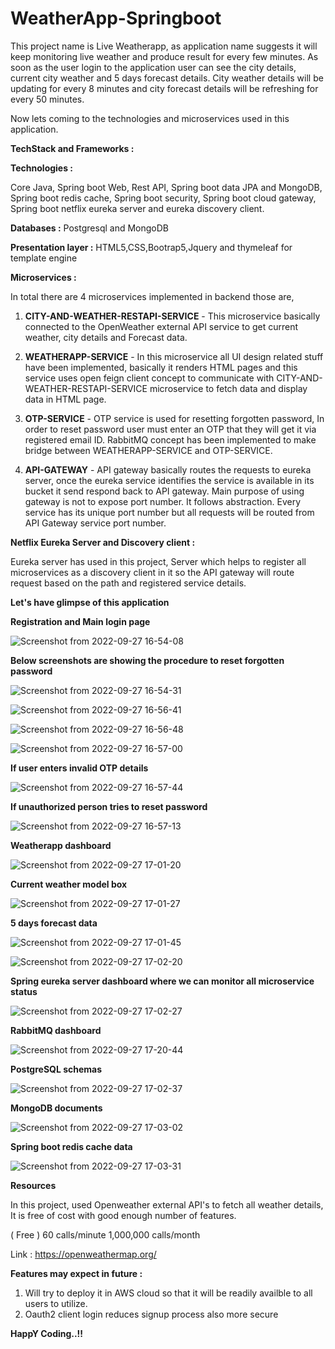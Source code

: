 # WeatherApp-Springboot

This project name is Live Weatherapp, as application name suggests it will keep monitoring live weather and produce result for every few minutes. As soon as the user login to the application user can see the city details, current city weather and 5 days forecast details. City weather details will be updating for every 8 minutes and city forecast details will be refreshing for every 50 minutes.

Now lets coming to the technologies and microservices used in this application.

**TechStack and Frameworks :**

**Technologies :**

Core Java, Spring boot Web, Rest API, Spring boot data JPA and MongoDB, Spring boot redis cache, Spring boot security, Spring boot cloud gateway, Spring boot netflix eureka server and eureka discovery client.

**Databases :** Postgresql and MongoDB

**Presentation layer :**  HTML5,CSS,Bootrap5,Jquery and thymeleaf for template engine

**Microservices :**

In total there are 4 microservices implemented in backend those are,

1. **CITY-AND-WEATHER-RESTAPI-SERVICE** - This microservice basically connected to the OpenWeather external API service to get current weather, city details and Forecast data.

2. **WEATHERAPP-SERVICE** - In this microservice all UI design related stuff have been implemented, basically it renders HTML pages and this service uses open feign client concept to communicate with CITY-AND-WEATHER-RESTAPI-SERVICE microservice to fetch data and display data in HTML page.

3. **OTP-SERVICE** - OTP service is used for resetting forgotten password, In order to reset password user must enter an OTP that they will get it via registered email ID. RabbitMQ concept has been implemented to make bridge between WEATHERAPP-SERVICE and OTP-SERVICE.

4. **API-GATEWAY** - API gateway basically routes the requests to eureka server, once the eureka service identifies the service is available in its bucket it send respond back to API gateway. Main purpose of using gateway is not to expose port number. It follows abstraction. Every service has its unique port number but all requests will be routed from API Gateway service port number.

**Netflix Eureka Server and Discovery client :**

Eureka server has used in this project, Server which helps to register all microservices as a discovery client in it so the API gateway will route request based on the path and registered service details.

**Let's have glimpse of this application**

**Registration and Main login page**

![Screenshot from 2022-09-27 16-54-08](https://user-images.githubusercontent.com/112934529/192523698-40d6a3de-a72f-4e17-a9ec-417a39ead6fa.png)

**Below screenshots are showing the procedure to reset forgotten password**

![Screenshot from 2022-09-27 16-54-31](https://user-images.githubusercontent.com/112934529/192523906-487f4c22-0398-4ddd-b95e-d449f99d4cfa.png)

![Screenshot from 2022-09-27 16-56-41](https://user-images.githubusercontent.com/112934529/192524144-cd230437-94a5-487e-a336-6dce4d9412d6.png)

![Screenshot from 2022-09-27 16-56-48](https://user-images.githubusercontent.com/112934529/192524193-4d5c19a6-92ad-438d-8410-b4b8d1358b73.png)

![Screenshot from 2022-09-27 16-57-00](https://user-images.githubusercontent.com/112934529/192524227-2eefe6a8-c31f-4d83-9b48-e8f0aa87f94d.png)

**If user enters invalid OTP details**

![Screenshot from 2022-09-27 16-57-44](https://user-images.githubusercontent.com/112934529/192524379-a4d4b8b9-5914-4835-b82c-091b6fa7100d.png)

**If unauthorized person tries to reset password**

![Screenshot from 2022-09-27 16-57-13](https://user-images.githubusercontent.com/112934529/192524446-17d1ad0d-d555-4f09-aa54-934787fd3eed.png)

**Weatherapp dashboard**

![Screenshot from 2022-09-27 17-01-20](https://user-images.githubusercontent.com/112934529/192524665-02075457-a7af-4fd2-8705-da2b1248d81b.png)

**Current weather model box**

![Screenshot from 2022-09-27 17-01-27](https://user-images.githubusercontent.com/112934529/192524894-4d5a791d-3615-4e52-a4b9-6b2d66fcbe8a.png)

**5 days forecast data**

![Screenshot from 2022-09-27 17-01-45](https://user-images.githubusercontent.com/112934529/192524924-d978459d-38e3-49fe-822f-185129727093.png)

![Screenshot from 2022-09-27 17-02-20](https://user-images.githubusercontent.com/112934529/192524942-c5c4e052-d5ea-4d3f-afbb-305369047992.png)

**Spring eureka server dashboard where we can monitor all microservice status**

![Screenshot from 2022-09-27 17-02-27](https://user-images.githubusercontent.com/112934529/192525159-3e9065f4-01e0-4ac8-b0e6-5813006e3dc5.png)

**RabbitMQ dashboard**

![Screenshot from 2022-09-27 17-20-44](https://user-images.githubusercontent.com/112934529/192525364-45b04c47-55dc-49a2-9bff-36cf92d54d61.png)

**PostgreSQL schemas**

![Screenshot from 2022-09-27 17-02-37](https://user-images.githubusercontent.com/112934529/192525216-ba833b96-ceee-4d68-8f72-25ff50b26909.png)

**MongoDB documents**

![Screenshot from 2022-09-27 17-03-02](https://user-images.githubusercontent.com/112934529/192525265-941b5daa-b562-4ae6-b8d2-bb890d32987c.png)

**Spring boot redis cache data**

![Screenshot from 2022-09-27 17-03-31](https://user-images.githubusercontent.com/112934529/192525312-0cfdb393-fcf3-420a-9162-428476f78bf4.png)

**Resources**

In this project, used Openweather external API's to fetch all weather details, It is free of cost with good enough number of features.

( Free )
60 calls/minute
1,000,000 calls/month

Link : https://openweathermap.org/

**Features may expect in future :**

1. Will try to deploy it in AWS cloud so that it will be readily availble to all users to utilize.
2. Oauth2 client login reduces signup process also more secure

**HappY Coding..!!**



